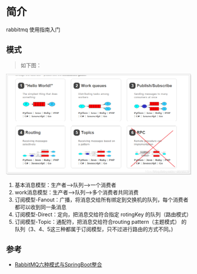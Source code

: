 # 简介

rabbitmq 使用指南入门

## 模式

> 如下图：

![](../spring-boot-rabbitmq/rabbitmq-model.png)

1. 基本消息模型：生产者–>队列–>一个消费者
2. work消息模型：生产者–>队列–>多个消费者共同消费
3. 订阅模型-Fanout：广播，将消息交给所有绑定到交换机的队列，每个消费者都可以收到同一条消息
4. 订阅模型-Direct：定向，把消息交给符合指定 rotingKey 的队列（路由模式）
5. 订阅模型-Topic：通配符，把消息交给符合routing pattern（主题模式） 的队列（3、4、5这三种都属于订阅模型，只不过进行路由的方式不同。)


## 参考

- [RabbitMQ六种模式与SpringBoot整合](https://www.cnblogs.com/itplay/p/10647335.html)
